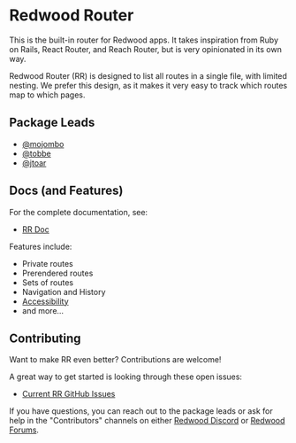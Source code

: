 # Redwood Router

This is the built-in router for Redwood apps. It takes inspiration from Ruby on Rails, React Router, and Reach Router, but is very opinionated in its own way.

Redwood Router (RR) is designed to list all routes in a single file, with limited nesting. We prefer this design, as it makes it very easy to track which routes map to which pages.

## Package Leads

- [@mojombo](https://github.com/mojombo)
- [@tobbe](https://github.com/tobbe)
- [@jtoar](https://github.com/jtoar)

## Docs (and Features)

For the complete documentation, see:

- [RR Doc](https://deploy-preview-848--redwoodjs.netlify.app/docs/redwood-router)

Features include:

- Private routes
- Prerendered routes
- Sets of routes
- Navigation and History
- [Accessibility](https://redwoodjs.com/docs/accessibility)
- and more...

## Contributing

Want to make RR even better? Contributions are welcome!

A great way to get started is looking through these open issues:

- [Current RR GitHub Issues](https://github.com/redwoodjs/redwood/issues?q=is%3Aopen+is%3Aissue+label%3Atopic%2Frouter)

If you have questions, you can reach out to the package leads or ask for help in the "Contributors" channels on either [Redwood Discord](https://discord.gg/redwoodjs) or [Redwood Forums](https://community.redwoodjs.com/).
